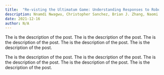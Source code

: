 ```yaml
---
title:  "Re-visting the Ultimatum Game: Understanding Responses to Robotic Opponents"
description: Nnamdi Nwagwu, Christopher Sanchez, Brian J. Zhang, Naomi T. Fitter.
date: 2021-12-16
author: N/A
---
```


The is the description of the post. The is the description of the post. The is the description of the post. The is the description of the post. The is the description of the post.

The is the description of the post. The is the description of the post. The is the description of the post. The is the description of the post. The is the description of the post.